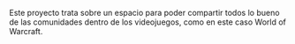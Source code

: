Este proyecto trata sobre un espacio para poder compartir todos lo bueno de las comunidades dentro de los videojuegos, como en este caso World of Warcraft.
